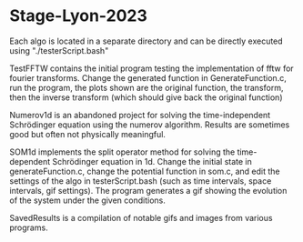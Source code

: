 # Stage-Lyon-2023
Each algo is located in a separate directory and can be directly executed using "./testerScript.bash"

TestFFTW contains the initial program testing the implementation of fftw for fourier transforms. Change the generated function in GenerateFunction.c, run the program, the plots shown are the original function, the transform, then the inverse transform (which should give back the original function)

Numerov1d is an abandoned project for solving the time-independent Schrödinger equation using the numerov algorithm. Results are sometimes good but often not physically meaningful.

SOM1d implements the split operator method for solving the time-dependent Schrödinger equation in 1d. Change the initial state in generateFunction.c, change the potential function in som.c, and edit the settings of the algo in testerScript.bash (such as time intervals, space intervals, gif settings). The program generates a gif showing the evolution of the system under the given conditions.

SavedResults is a compilation of notable gifs and images from various programs.
